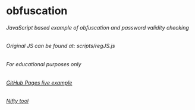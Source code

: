 # obfuscation
###### JavaScript based example of obfuscation and password validity checking
###### Original JS can be found at: scripts/regJS.js
###### *For educational purposes only*
###### [GitHub Pages live example](https://jmcromp.github.io/obfuscation/)
###### [Nifty tool](https://obfuscator.io/)

